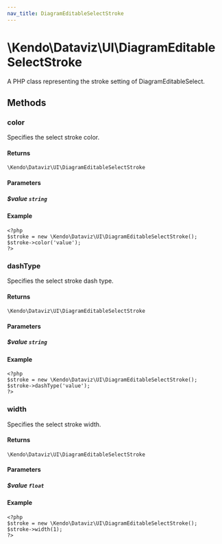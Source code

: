 ```yaml
---
nav_title: DiagramEditableSelectStroke
---
```


# \Kendo\Dataviz\UI\DiagramEditableSelectStroke

A PHP class representing the stroke setting of DiagramEditableSelect.


## Methods

### color
Specifies the select stroke color.

#### Returns
`\Kendo\Dataviz\UI\DiagramEditableSelectStroke`

#### Parameters

##### $value `string`



#### Example 
    <?php
    $stroke = new \Kendo\Dataviz\UI\DiagramEditableSelectStroke();
    $stroke->color('value');
    ?>

### dashType
Specifies the select stroke dash type.

#### Returns
`\Kendo\Dataviz\UI\DiagramEditableSelectStroke`

#### Parameters

##### $value `string`



#### Example 
    <?php
    $stroke = new \Kendo\Dataviz\UI\DiagramEditableSelectStroke();
    $stroke->dashType('value');
    ?>

### width
Specifies the select stroke width.

#### Returns
`\Kendo\Dataviz\UI\DiagramEditableSelectStroke`

#### Parameters

##### $value `float`



#### Example 
    <?php
    $stroke = new \Kendo\Dataviz\UI\DiagramEditableSelectStroke();
    $stroke->width(1);
    ?>


